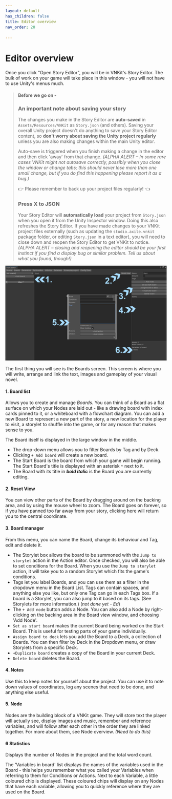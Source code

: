 ```yaml
---
layout: default
has_children: false
title: Editor overview
nav_order: 20

---
```

# Editor overview

Once you click "Open Story Editor", you will be in VNKit's Story Editor. The bulk of work on your game will take place in this window - you will not have to use Unity's menus much.

> #### Before we go on -
>
> ### An important note about saving your story
>
> The changes you make in the Story Editor are **auto-saved** in `Assets/Resources/VNKit` as `Story.json` (and others). Saving your overall Unity project doesn't do anything to save your Story Editor content, so **don't worry about saving the Unity project regularly** unless you are also making changes within the main Unity editor.
>
> Auto-save is triggered when you finish making a change in the editor and then click 'away' from that change. _(ALPHA ALERT – In some rare cases VNKit might not autosave correctly, possibly when you close the window or change tabs; this should never lose more than one small change, but if you do find this happening please report it as a bug.)_
>
> 👉 Please remember to back up your project files regularly! 👈
>
> ### Press X to JSON
>
> Your Story Editor will **automatically load** your project from `Story.json` when you open it from the Unity Inspector window. Doing this also refreshes the Story Editor. If you have made changes to your VNKit project files externally (such as updating the `studio.axile.vnkit` package folder, or editing `Story.json` in a text editor), you will need to close down and reopen the Story Editor to get VNKit to notice. _(ALPHA ALERT_ – _closing and reopening the editor should be your first instinct if you find a display bug or similar problem. Tell us about what you found, though!)_

![](/assets/images/editor-overview.png)

The first thing you will see is the Boards screen. This screen is where you will write, arrange and link the text, images and gameplay of your visual novel.

#### 1. Board list

Allows you to create and manage _Boards_. You can think of a Board as a flat surface on which your Nodes are laid out - like a drawing board with index cards pinned to it, or a whiteboard with a flowchart diagram. You can add a new Board to represent a new part of the story, a new location for the player to visit, a storylet to shuffle into the game, or for any reason that makes sense to you. 

The Board itself is displayed in the large window in the middle.

* The drop-down menu allows you to filter Boards by Tag and by Deck.
* Clicking `+ Add board` will create a new board.
* The Start Board is the board from which your game will begin running. The Start Board's title is displayed with an asterisk `*` next to it.
* The Board with its title in **_bold italic_** is the Board you are currently editing.

#### 2. Reset View

You can view other parts of the Board by dragging around on the backing area, and by using the mouse wheel to zoom. The Board goes on forever, so if you have panned too far away from your story, clicking here will return you to the central coordinate.

#### 3. Board manager

From this menu, you can name the Board, change its behaviour and Tag, edit and delete it.

* The Storylet box allows the board to be summoned with the `Jump to storylet` action in the Action editor. Once checked, you will also be able to set conditions for the Board. When you use the `Jump to storylet` action, it will take you to a random Storylet which fits the game's conditions.
* Tags let you label Boards, and you can use them as a filter in the dropdown menu in the Board List. Tags can contain spaces, and anything else you like, but only one Tag can go in each Tags box. If a board is a Storylet, you can also jump to it based on its tags. (See Storylets for more information.) (_not done yet - Ed_)
* The `+ Add node` button adds a Node. You can also add a Node by right-clicking on the backing area in the Board view window, and choosing 'Add Node'.
* `Set as start board` makes the current Board being worked on the Start Board. This is useful for testing parts of your game individually.
* `Assign board to deck` lets you add the Board to a Deck, a collection of Boards. You can then filter by Deck in the Dropdown menu, or draw Storylets from a specific Deck.
* `+Duplicate board` creates a copy of the Board in your current Deck.
* `Delete board` deletes the Board.

#### 4. Notes

Use this to keep notes for yourself about the project. You can use it to note down values of coordinates, log any scenes that need to be done, and anything else useful.

#### 5. Node

Nodes are the building block of a VNKit game. They will store text the player will actually see, display images and music, remember and reference variables, and will follow after each other in the order they are linked together. For more about them, see Node overview. _(Need to do this)_

#### 6 Statistics

Displays the number of Nodes in the project and the total word count.

The 'Variables in board' list displays the names of the variables used in the Board - this helps you remember what you called your Variables when referring to them for Conditions or Actions. Next to each Variable, a little coloured chip is displayed. These coloured chips will display on any Nodes that have each variable, allowing you to quickly reference where they are used on the Board.